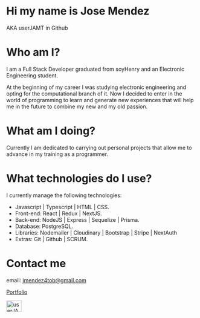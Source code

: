 # Hi my name is Jose Mendez
AKA userJAMT in Github

# Who am I?
I am a Full Stack Developer graduated from soyHenry and an Electronic Engineering student.

At the beginning of my career I was studying electronic engineering and opting for the computational branch of it. Now I decided to enter in the world of programming to learn and generate new experiences that will help me in the future to combine my new and my old passion.

# What am I doing?
Currently I am dedicated to carrying out personal projects that allow me to advance in my training as a programmer.

# What technologies do I use?
I currently manage the following technologies:

- Javascript | Typescript | HTML | CSS. 
- Front-end: React | Redux | NextJS. 
- Back-end: NodeJS | Express | Sequelize | Prisma. 
- Database: PostgreSQL. 
- Libraries: Nodemailer | Cloudinary | Bootstrap | Stripe | NextAuth
- Extras: Git | Github | SCRUM. 

# Contact me
email: jmendez4tob@gmail.com

<a href="https://portfolio-userjamt.vercel.app/">Portfolio</a>

<p align="left">
<a href="https://www.linkedin.com/in/userjamt/?locale=en_US" target="blank"><img align="center" src="https://raw.githubusercontent.com/rahuldkjain/github-profile-readme-generator/master/src/images/icons/Social/linked-in-alt.svg" alt="userJAMT" height="30" width="40" /></a>
</p>
